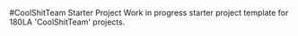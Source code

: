 #CoolShitTeam Starter Project
Work in progress starter project template for 180LA 'CoolShitTeam' projects.